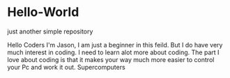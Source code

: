 # Hello-World
just another simple repository

Hello Coders
I'm Jason,  I am just a beginner in this feild. But I do have very much interest in coding.
I need to learn alot more about coding. The part I love about coding is that it makes your way much more easier to control your Pc and work it out.
Supercomputers
